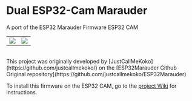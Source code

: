# Dual ESP32-Cam Marauder
A port of the ESP32 Marauder Firmware ESP32 CAM
<br />
<table>
  <tr>
    <td width="50%">
      <img src="https://raw.githubusercontent.com/sorinbotirla/esp32-marauder-ESP32-CAM/refs/heads/main/images/dual-esp32-cam-marauder-front.jpg" />
    </td>
    <td width="50%">
      <img src="https://raw.githubusercontent.com/sorinbotirla/esp32-marauder-ESP32-CAM/refs/heads/main/images/dual-esp32-cam-marauder-back.jpg" />
    </td>
  </tr>
</table>

<br />
This project was originally developed by [JustCallMeKoko](https://github.com/justcallmekoko/) on the [ESP32Marauder Github Original repository](https://github.com/justcallmekoko/ESP32Marauder)

To install this firmware on the ESP32 CAM, go to the <a href="https://github.com/sorinbotirla/Dual-ESP32-CAM-Marauder/wiki">project Wiki</a> for instructions.
